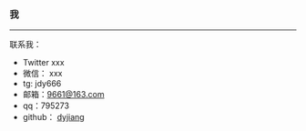 ### 我
---
<!-- > 人们不愿意相信一个土匪的名字叫牧之，人们更愿意相信叫麻子，人们特别愿意相信，他的脸上应该长着麻子。 --- 《让子弹飞》 -->



联系我：

- Twitter  xxx
- 微信： xxx  
- tg: jdy666
- 邮箱：[9661@163.com]()   
- qq：795273
- github： [dyjiang](https://github.com/dyjiang/blog.git)


